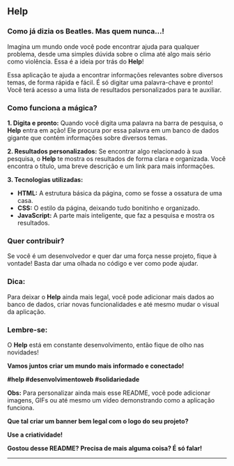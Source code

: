 ## **Help**

### **Como já dizia os Beatles. Mas quem nunca...!**

Imagina um mundo onde você pode encontrar ajuda para qualquer problema, desde uma simples dúvida sobre o clima até algo mais sério como violência. Essa é a ideia por trás do **Help**! 

Essa aplicação te ajuda a encontrar informações relevantes sobre diversos temas, de forma rápida e fácil. É só digitar uma palavra-chave e pronto! Você terá acesso a uma lista de resultados personalizados para te auxiliar.

### **Como funciona a mágica?**

**1. Digita e pronto:** Quando você digita uma palavra na barra de pesquisa, o **Help** entra em ação! Ele procura por essa palavra em um banco de dados gigante que contém informações sobre diversos temas.

**2. Resultados personalizados:** Se encontrar algo relacionado à sua pesquisa, o **Help** te mostra os resultados de forma clara e organizada. Você encontra o título, uma breve descrição e um link para mais informações.

**3. Tecnologias utilizadas:**

* **HTML:** A estrutura básica da página, como se fosse a ossatura de uma casa.
* **CSS:** O estilo da página, deixando tudo bonitinho e organizado.
* **JavaScript:** A parte mais inteligente, que faz a pesquisa e mostra os resultados.

### **Quer contribuir?**

Se você é um desenvolvedor e quer dar uma força nesse projeto, fique à vontade! Basta dar uma olhada no código e ver como pode ajudar.

### **Dica:**

Para deixar o **Help** ainda mais legal, você pode adicionar mais dados ao banco de dados, criar novas funcionalidades e até mesmo mudar o visual da aplicação.

### **Lembre-se:**

O **Help** está em constante desenvolvimento, então fique de olho nas novidades! 

**Vamos juntos criar um mundo mais informado e conectado!** 

**#help #desenvolvimentoweb #solidariedade**

**Obs:** Para personalizar ainda mais esse README, você pode adicionar imagens, GIFs ou até mesmo um vídeo demonstrando como a aplicação funciona. 

**Que tal criar um banner bem legal com o logo do seu projeto?** 

**Use a criatividade!** 

**Gostou desse README? Precisa de mais alguma coisa? É só falar!** 

---
